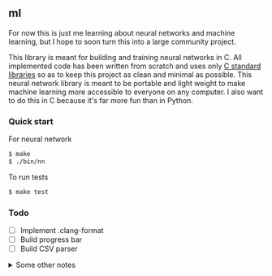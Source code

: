 ## ml
For now this is just me learning about neural networks and machine learning, but I hope to soon turn this into a large
community project.

This library is meant for building and training neural networks in C. All implemented code has been written from
scratch and uses only [C standard libraries](https://en.cppreference.com/w/c/header) so as to keep this project as clean and minimal as possible. This neural
network library is meant to be portable and light weight to make machine learning more accessible to everyone on any
computer. I also want to do this in C because it's far more fun than in Python.

### Quick start
For neural network
```bash
$ make
$ ./bin/nn
```
To run tests
```bash
$ make test
```

### Todo
- [ ] Implement .clang-format
- [ ] Build progress bar
- [ ] Build CSV parser

<details>
  <summary>Some other notes</summary>

  - https://towardsdatascience.com/mnist-handwritten-digits-classification-from-scratch-using-python-numpy-b08e401c4dab
  - https://machinelearningmastery.com/rectified-linear-activation-function-for-deep-learning-neural-networks/
  - https://www.youtube.com/watch?v=w8yWXqWQYmU
  - https://avi.alkalay.net/2018/07/fedora-jupyter-notebook.html
  - https://en.wikipedia.org/wiki/MNIST_database
  - tqdm (progress bar)
  - https://www.kaggle.com/datasets/hojjatk/mnist-dataset
  - https://www.kaggle.com/code/hojjatk/read-mnist-dataset/notebook
  - Bitcoin Historical Data: https://www.kaggle.com/datasets/mczielinski/bitcoin-historical-data/
  - https://en.wikipedia.org/wiki/Convolutional_neural_network

  - Gradient descent is basic machine learning algo
  - y = w(x) OR y = w(x) - b
  - goal -> w(x) - b = 0
  - square result from cost function to get more amplified result
  - input is usually a feature vector
  	1. Any value for w
  	2. Give to w to cost function to get prediction precision (close to 0, the more precise and accurate)
  	3. w - derivative of cost function (limit as h->0)
  	4. Apply learning rate
  	5. Iterate many times

</details>
